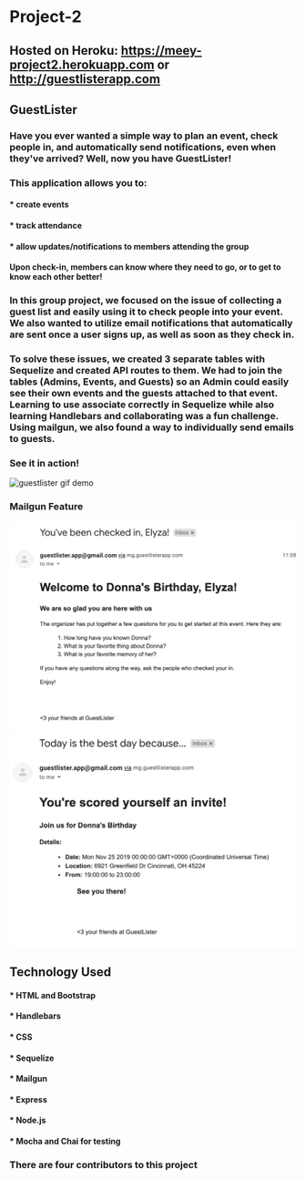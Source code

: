 # Project-2

## Hosted on Heroku: https://meey-project2.herokuapp.com or http://guestlisterapp.com

## GuestLister

### Have you ever wanted a simple way to plan an event, check people in, and automatically send notifications, even when they've arrived? Well, now you have GuestLister!

### This application allows you to:
#### * create events
#### * track attendance
#### * allow updates/notifications to members attending the group

#### Upon check-in, members can know where they need to go, or to get to know each other better!

### In this group project, we focused on the issue of collecting a guest list and easily using it to check people into your event. We also wanted to utilize email notifications that automatically are sent once a user signs up, as well as soon as they check in. 

### To solve these issues, we created 3 separate tables with Sequelize and created API routes to them. We had to join the tables (Admins, Events, and Guests) so an Admin could easily see their own events and the guests attached to that event. Learning to use associate correctly in Sequelize while also learning Handlebars and collaborating was a fun challenge. Using mailgun, we also found a way to individually send emails to guests. 

### See it in action!
![guestlister gif demo](./public/images/guestlister-demo.gif)

### Mailgun Feature
![mailgun email welcome](./public/images/Mailgun-welcome.png)
![mailgun email questions](./public/images/Mailgun-questions.png)

## Technology Used
#### * HTML and Bootstrap
#### * Handlebars
#### * CSS
#### * Sequelize
#### * Mailgun
#### * Express
#### * Node.js
#### * Mocha and Chai for testing

### There are four contributors to this project
